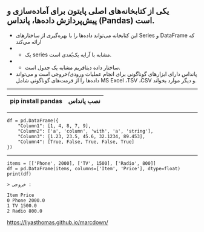 ## یکی از کتابخانه‌های اصلی پایتون برای آماده‌سازی و پیش‌پردازش داده‌ها، پانداس (Pandas) است.

- این کتابخانه می‌تواند داده‌ها را با بهره‌گیری از ساختارهای Series و DataFrame که ارائه می‌کند
- - یک series مشابه با آرایه یک‌بُعدی است.
- - ساختار داده دیتافریم مشابه یک جدول است.
- پانداس دارای ابزارهای گوناگونی برای انجام عملیات ورودی/خروجی است و می‌تواند داده‌ها را از فرمت‌های گوناگونی شامل MS Excel ،TSV ،CSV و دیگر موارد بخواند.

---

| pip install pandas | نصب پانداس |
| ------------------ | ---------- |

---

```
df = pd.DataFrame({
    "Column1": [1, 4, 8, 7, 9],
    "Column2": ['a', 'column', 'with', 'a', 'string'],
    "Column3": [1.23, 23.5, 45.6, 32.1234, 89.453],
    "Column4": [True, False, True, False, True]
})

```

---

```
items = [['Phone', 2000], ['TV', 1500], ['Radio', 800]]
df = pd.DataFrame(items, columns=['Item', 'Price'], dtype=float)
print(df)

> خروجی :

Item Price
0 Phone 2000.0
1 TV 1500.0
2 Radio 800.0

```


https://liyasthomas.github.io/marcdown/